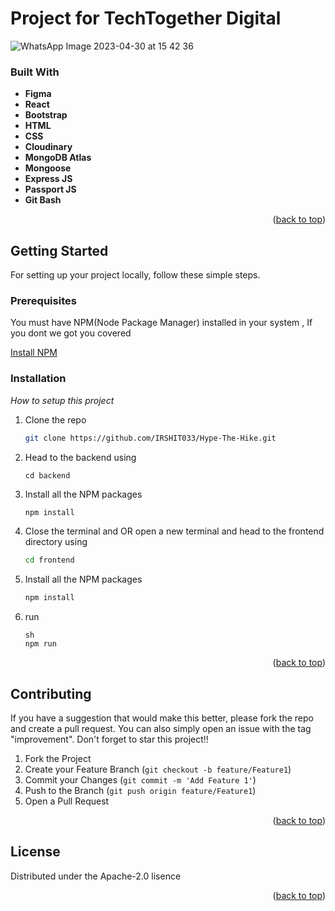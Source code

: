 # Project for TechTogether Digital


![WhatsApp Image 2023-04-30 at 15 42 36](https://user-images.githubusercontent.com/83878346/235347676-df2e7195-25a5-44c8-9395-c5e70792e863.jpeg)


<!-- About The Project -->

### Built With

- **Figma** <br> 
- **React** <br>
- **Bootstrap** <br>
- **HTML** <br>
- **CSS** <br>
- **Cloudinary** <br>
- **MongoDB Atlas** <br>
- **Mongoose** <br>
- **Express JS** <br>
- **Passport JS** <br>
- **Git Bash** <br>


<p align="right">(<a href="#readme-top">back to top</a>)</p>


<!-- GETTING STARTED -->
## Getting Started
For setting up your project locally, follow these simple steps.


### Prerequisites

You must have NPM(Node Package Manager) installed  in your system , If you dont we got you covered  

  
  [Install NPM](https://phoenixnap.com/kb/install-node-js-npm-on-windows)
 

### Installation

_How to setup this project_

1. Clone the repo
   ```sh
   git clone https://github.com/IRSHIT033/Hype-The-Hike.git
   ```
2. Head to the backend using 
   ```
   cd backend
   ```
3. Install all the NPM packages
   ```sh
   npm install
   ```
4.  Close the terminal and OR open a new terminal and head to the frontend directory using
    ```sh
    cd frontend
    ```
5. Install all the NPM packages
   ```sh
   npm install
   ```
6.  run 
    ```
    sh
    npm run
    ```
    

<p align="right">(<a href="#readme-top">back to top</a>)</p>

    
<!-- CONTRIBUTING -->

## Contributing

If you have a suggestion that would make this better, please fork the repo and create a pull request. You can also simply open an issue with the tag "improvement".
Don't forget to star this project!! 

1. Fork the Project
2. Create your Feature Branch (`git checkout -b feature/Feature1`)
3. Commit your Changes (`git commit -m 'Add Feature 1'`)
4. Push to the Branch (`git push origin feature/Feature1`)
5. Open a Pull Request

<p align="right">(<a href="#readme-top">back to top</a>)</p>



<!-- LICENSE -->
## License

Distributed under the Apache-2.0 lisence

<p align="right">(<a href="#readme-top">back to top</a>)</p>
